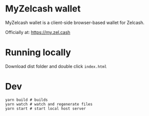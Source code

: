 # MyZelcash wallet

MyZelcash wallet is a client-side browser-based wallet for Zelcash.

Officially at: https://my.zel.cash


# Running locally
Download dist folder and double click `index.html`


# Dev
```shell
yarn build # builds
yarn watch # watch and regenerate files
yarn start # start local host server
```
